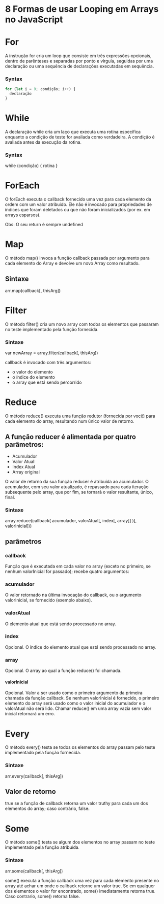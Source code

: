 
# 8 Formas de usar Looping em Arrays no JavaScript 

# For 
A instrução for cria um loop que consiste em três expressões opcionais, dentro de parênteses e separadas por ponto e vírgula, seguidas por uma declaração ou uma sequência de declarações executadas em sequência.
### Syntax
  ```javascript
  for (let i = 0; condição; i++) {
    declaração
  }  
  ```
  
  

# While
  A declaração while cria um laço que executa uma rotina especifica enquanto a condição de teste for avaliada como verdadeira. A condição é avaliada antes da execução da rotina.
### Syntax
  while (condição) {
    rotina
  }

# ForEach
  O forEach executa o callback fornecido uma vez para cada elemento da ordem com um valor atribuido. Ele não é invocado para propriedades de índices que foram deletados ou que não foram inicializados (por ex. em arrays esparsos).

  Obs: O seu return é sempre undefined

# Map
  O método map() invoca a função callback passada por argumento para cada elemento do Array e devolve um novo Array como resultado.

## Sintaxe
  arr.map(callback[, thisArg])

# Filter
  O método filter() cria um novo array com todos os elementos que passaram no teste implementado pela função fornecida.

### Sintaxe
var newArray = array.filter(callback[, thisArg])


callback é invocado com três argumentos:
- o valor do elemento
- o índice do elemento
- o array que está sendo percorrido


# Reduce
  O método reduce() executa uma função redutor (fornecida por você) para cada elemento do array, resultando num único valor de retorno.

  ## A função reducer é alimentada por quatro parâmetros:

  - Acumulador
  - Valor Atual
  - Index Atual
  - Array original

  O valor de retorno da sua função reducer é atribuída ao acumulador. O acumulador, com seu valor atualizado, é repassado para cada iteração subsequente pelo array, que por fim, se tornará o valor resultante, único, final.

  ### Sintaxe
  array.reduce(callback( acumulador, valorAtual[, index[, array]] )[, valorInicial]))

  ## parâmetros
  ### callback
  Função que é executada em cada valor no array (exceto no primeiro, se nenhum valorInicial for passado); recebe quatro argumentos:
  ### acumulador
  O valor retornado na última invocação do callback, ou o argumento valorInicial, se fornecido (exemplo abaixo).
  ### valorAtual
  O elemento atual que está sendo processado no array.
  ### index
  Opcional. O índice do elemento atual que está sendo processado no array.
  ### array
  Opcional. O array ao qual a função reduce() foi chamada.
  #### valorInicial
  Opcional. Valor a ser usado como o primeiro argumento da primeira chamada da função callback. Se nenhum valorInicial é fornecido, o primeiro elemento do array será usado como o valor inicial do acumulador e o valorAtual não será lido. Chamar reduce() em uma array vazia sem valor inicial retornará um erro.

# Every  
  O método every() testa se todos os elementos do array passam pelo teste implementado pela função fornecida.

  ### Sintaxe
  arr.every(callback[, thisArg])

  ## Valor de retorno
  true se a função de callback retorna um valor truthy para cada um dos elementos do array; caso contrário, false.

# Some
O método some() testa se algum dos elementos no array passam no teste implementado pela função atribuída.

### Sintaxe
arr.some(callback[, thisArg])

some() executa a função callback uma vez para cada elemento presente no array até achar um onde o callback retorne um valor true. Se em qualquer dos elementos o valor for encontrado, some() imediatamente retorna true. Caso contrario, some() retorna false.
